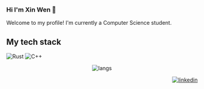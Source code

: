 ### Hi I'm Xin Wen 👋
Welcome to my profile! I'm currently a Computer Science student.

## My tech stack 
![Rust](https://img.shields.io/badge/-%20Rust%20-%20Rust?style=flat&logo=rust&color=%20%23b7410e)
![C++](https://img.shields.io/badge/-%20C%2B%2B%20-%20C%2B%2B?style=flat&logo=c%2B%2B&color=%20%23b7410e)
<p align="center">
 <img src="https://github-readme-stats.vercel.app/api/top-langs/?username=xinwen-zhangliu&theme=transparent&hide=makefile" alt="langs"/></a> 
</p>  



<p align="right">
  <a href="https://www.linkedin.com/in/xinwen-zhangliu/" target="blank"><img src="https://img.shields.io/badge/LinkedIn-0077B5?style=for-the-badge&logo=linkedin&logoColor=white" alt="linkedin"/></a> 
</p> 


<!--
 
**xinwen-zhangliu/xinwen-zhangliu** is a ✨ _special_ ✨ repository because its `README.md` (this file) appears on your GitHub profile.
[![Top Langs](https://github-readme-stats.vercel.app/api/top-langs/?username=xinwen-zhangliu&theme=transparent)](https://github.com/anuraghazra/github-readme-stats)
Here are some ideas to get you started:

- 🔭 I’m currently working on ...
- 🌱 I’m currently learning ...
- 👯 I’m looking to collaborate on ...
- 🤔 I’m looking for help with ...
- 💬 Ask me about ...
- 📫 How to reach me: ...
- 😄 Pronouns: ...
- ⚡ Fun fact: ...
-->
